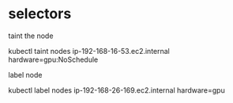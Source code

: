 # selectors

taint the node

kubectl taint nodes ip-192-168-16-53.ec2.internal hardware=gpu:NoSchedule

label node

kubectl label nodes ip-192-168-26-169.ec2.internal hardware=gpu
 